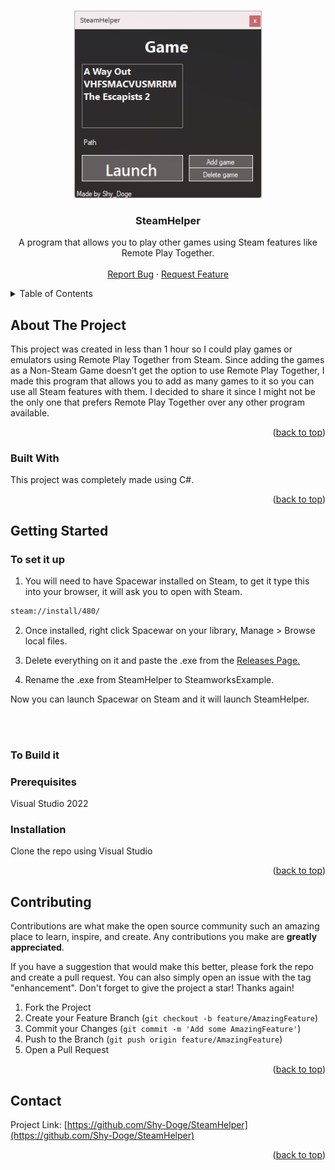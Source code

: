 <a name="readme-top"></a>

<!-- PROJECT LOGO -->
<br />
<div align="center">
  <a href="https://github.com/Shy-Doge/SteamHelper">
    <img src="images/Logo.png" alt="Logo" width="300" height="300">
  </a>

<h3 align="center">SteamHelper</h3>

  <p align="center">
    A program that allows you to play other games using Steam features like Remote Play Together.
    <br />
    <br />
    <a href="https://github.com/Shy-Doge/SteamHelper/issues">Report Bug</a>
    ·
    <a href="https://github.com/Shy-Doge/SteamHelper/issues">Request Feature</a>
  </p>
</div>



<!-- TABLE OF CONTENTS -->
<details>
  <summary>Table of Contents</summary>
  <ol>
    <li>
      <a href="#about-the-project">About The Project</a>
      <ul>
        <li><a href="#built-with">Built With</a></li>
      </ul>
    </li>
    <li>
      <a href="#getting-started">Getting Started</a>
      <ul>
        <li><a href="#to-set-it-up">To set it up</a></li>
        <li><a href="#to-build-it">To build it</a></li>
      </ul>
    </li>
    <li><a href="#contributing">Contributing</a></li>
    <li><a href="#contact">Contact</a></li>
  </ol>
</details>



<!-- ABOUT THE PROJECT -->
## About The Project

This project was created in less than 1 hour so I could play games or emulators using Remote Play Together from Steam. Since adding the games as a Non-Steam Game doesn’t get the option to use Remote Play Together, I made this program that allows you to add as many games to it so you can use all Steam features with them.
I decided to share it since I might not be the only one that prefers Remote Play Together over any other program available.

<p align="right">(<a href="#readme-top">back to top</a>)</p>



### Built With

This project was completely made using C#.

<p align="right">(<a href="#readme-top">back to top</a>)</p>



<!-- GETTING STARTED -->
## Getting Started

### To set it up

 1. You will need to have Spacewar installed on Steam, to get it type this into your browser, it will ask you to open with Steam.
```sh
steam://install/480/
   ```
 2. Once installed, right click Spacewar on your library, Manage > Browse local files.

 3. Delete everything on it and paste the .exe from the <a href="https://github.com/Shy-Doge/SteamHelper/releases">Releases Page.</a>

 4. Rename the .exe from SteamHelper to SteamworksExample.
 
Now you can launch Spacewar on Steam and it will launch SteamHelper.

<br />
<br />

### To Build it

### Prerequisites

Visual Studio 2022

### Installation

 Clone the repo using Visual Studio

<p align="right">(<a href="#readme-top">back to top</a>)</p>


<!-- CONTRIBUTING -->
## Contributing

Contributions are what make the open source community such an amazing place to learn, inspire, and create. Any contributions you make are **greatly appreciated**.

If you have a suggestion that would make this better, please fork the repo and create a pull request. You can also simply open an issue with the tag "enhancement".
Don't forget to give the project a star! Thanks again!

1. Fork the Project
2. Create your Feature Branch (`git checkout -b feature/AmazingFeature`)
3. Commit your Changes (`git commit -m 'Add some AmazingFeature'`)
4. Push to the Branch (`git push origin feature/AmazingFeature`)
5. Open a Pull Request

<p align="right">(<a href="#readme-top">back to top</a>)</p>


<!-- CONTACT -->
## Contact

<!-- Your Name - [@twitter_handle](https://twitter.com/twitter_handle) - email@email_client.com -->

Project Link: [https://github.com/Shy-Doge/SteamHelper](https://github.com/Shy-Doge/SteamHelper)

<p align="right">(<a href="#readme-top">back to top</a>)</p>
